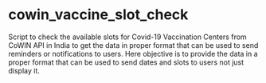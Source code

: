 # cowin_vaccine_slot_check
Script to check the available slots for Covid-19 Vaccination Centers from CoWIN API in India to get the data in proper format that can be used to send reminders or notifications to users. Here objective is to provide the data in a proper format that can be used to send dates and slots to users not just display it.





